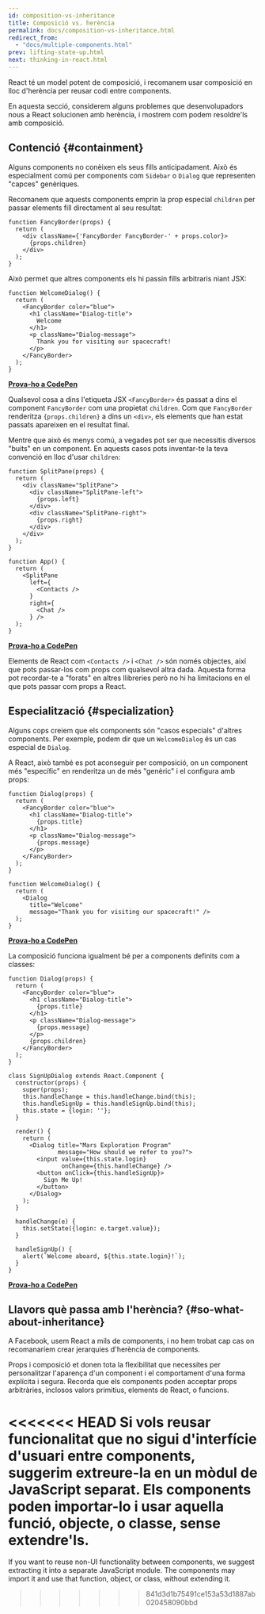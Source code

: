 ```yaml
---
id: composition-vs-inheritance
title: Composició vs. herència
permalink: docs/composition-vs-inheritance.html
redirect_from:
  - "docs/multiple-components.html"
prev: lifting-state-up.html
next: thinking-in-react.html
---
```


React té un model potent de composició, i recomanem usar composició en lloc d'herència per reusar codi entre components.

En aquesta secció, considerem alguns problemes que desenvolupadors nous a React solucionen amb herència, i mostrem com podem resoldre'ls amb composició.

## Contenció {#containment}

Alguns components no conèixen els seus fills anticipadament. Això és especialment comú per components com `Sidebar` o `Dialog` que representen "capces" genèriques.

Recomanem que aquests components emprin la prop especial `children` per passar elements fill directament al seu resultat:

```js{4}
function FancyBorder(props) {
  return (
    <div className={'FancyBorder FancyBorder-' + props.color}>
      {props.children}
    </div>
  );
}
```

Això permet que altres components els hi passin fills arbitraris niant JSX:

```js{4-9}
function WelcomeDialog() {
  return (
    <FancyBorder color="blue">
      <h1 className="Dialog-title">
        Welcome
      </h1>
      <p className="Dialog-message">
        Thank you for visiting our spacecraft!
      </p>
    </FancyBorder>
  );
}
```

**[Prova-ho a CodePen](https://codepen.io/gaearon/pen/ozqNOV?editors=0010)**

Qualsevol cosa a dins l'etiqueta JSX `<FancyBorder>` és passat a dins el component `FancyBorder` com una propietat `children`. Com que `FancyBorder` renderitza `{props.children}` a dins un `<div>`, els elements que han estat passats apareixen en el resultat final.

Mentre que això és menys comú, a vegades pot ser que necessitis diversos "buits" en un component. En aquests casos pots inventar-te la teva convenció en lloc d'usar `children`:

```js{5,8,18,21}
function SplitPane(props) {
  return (
    <div className="SplitPane">
      <div className="SplitPane-left">
        {props.left}
      </div>
      <div className="SplitPane-right">
        {props.right}
      </div>
    </div>
  );
}

function App() {
  return (
    <SplitPane
      left={
        <Contacts />
      }
      right={
        <Chat />
      } />
  );
}
```

[**Prova-ho a CodePen**](https://codepen.io/gaearon/pen/gwZOJp?editors=0010)

Elements de React com `<Contacts />` i `<Chat />` són només objectes, així que pots passar-los com props com qualsevol altra dada. Aquesta forma pot recordar-te a "forats" en altres llibreries però no hi ha limitacions en el que pots passar com props a React.

## Especialització {#specialization}

Alguns cops creiem que els components són "casos especials" d'altres components. Per exemple, podem dir que un `WelcomeDialog` és un cas especial de `Dialog`.

A React, això també es pot aconseguir per composició, on un component més "específic" en renderitza un de més "genèric" i el configura amb props:

```js{5,8,16-18}
function Dialog(props) {
  return (
    <FancyBorder color="blue">
      <h1 className="Dialog-title">
        {props.title}
      </h1>
      <p className="Dialog-message">
        {props.message}
      </p>
    </FancyBorder>
  );
}

function WelcomeDialog() {
  return (
    <Dialog
      title="Welcome"
      message="Thank you for visiting our spacecraft!" />
  );
}
```

[**Prova-ho a CodePen**](https://codepen.io/gaearon/pen/kkEaOZ?editors=0010)

La composició funciona igualment bé per a components definits com a classes:

```js{10,27-31}
function Dialog(props) {
  return (
    <FancyBorder color="blue">
      <h1 className="Dialog-title">
        {props.title}
      </h1>
      <p className="Dialog-message">
        {props.message}
      </p>
      {props.children}
    </FancyBorder>
  );
}

class SignUpDialog extends React.Component {
  constructor(props) {
    super(props);
    this.handleChange = this.handleChange.bind(this);
    this.handleSignUp = this.handleSignUp.bind(this);
    this.state = {login: ''};
  }

  render() {
    return (
      <Dialog title="Mars Exploration Program"
              message="How should we refer to you?">
        <input value={this.state.login}
               onChange={this.handleChange} />
        <button onClick={this.handleSignUp}>
          Sign Me Up!
        </button>
      </Dialog>
    );
  }

  handleChange(e) {
    this.setState({login: e.target.value});
  }

  handleSignUp() {
    alert(`Welcome aboard, ${this.state.login}!`);
  }
}
```

[**Prova-ho a CodePen**](https://codepen.io/gaearon/pen/gwZbYa?editors=0010)

## Llavors què passa amb l'herència? {#so-what-about-inheritance}

A Facebook, usem React a mils de components, i no hem trobat cap cas on recomanaríem crear jerarquies d'herència de components.

Props i composició et donen tota la flexibilitat que necessites per personalitzar l'aparença d'un component i el comportament d'una forma explícita i segura. Recorda que els components poden acceptar props arbitràries, inclosos valors primitius, elements de React, o funcions.

<<<<<<< HEAD
Si vols reusar funcionalitat que no sigui d'interfície d'usuari entre components, suggerim extreure-la en un mòdul de JavaScript separat. Els components poden importar-lo i usar aquella funció, objecte, o classe, sense extendre'ls.
=======
If you want to reuse non-UI functionality between components, we suggest extracting it into a separate JavaScript module. The components may import it and use that function, object, or class, without extending it.
>>>>>>> 841d3d1b75491ce153a53d1887ab020458090bbd
